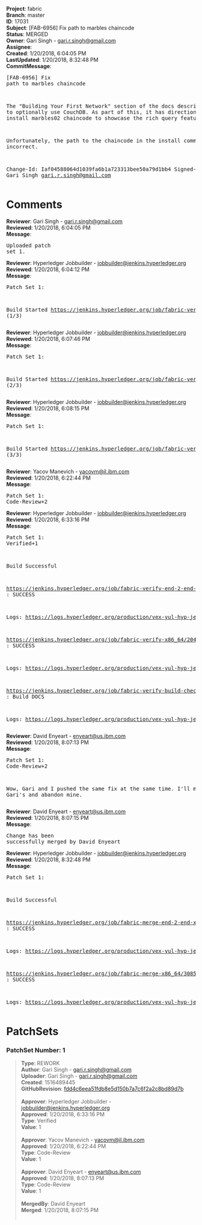 <strong>Project</strong>: fabric<br><strong>Branch</strong>: master<br><strong>ID</strong>: 17031<br><strong>Subject</strong>: [FAB-6956] Fix path to marbles chaincode<br><strong>Status</strong>: MERGED<br><strong>Owner</strong>: Gari Singh - gari.r.singh@gmail.com<br><strong>Assignee</strong>:<br><strong>Created</strong>: 1/20/2018, 6:04:05 PM<br><strong>LastUpdated</strong>: 1/20/2018, 8:32:48 PM<br><strong>CommitMessage</strong>:<br><pre>[FAB-6956] Fix path to marbles chaincode

The "Building Your First Network" section of
the docs describes how to optionally use
CouchDB.  As part of this, it has directions
on how to install marbles02 chaincode to
showcase the rich query features.

Unfortunately, the path to the chaincode in
the install command is incorrect.

Change-Id: Iaf04588064d1039fa6b1a723313bee50a79d1bb4
Signed-off-by: Gari Singh <gari.r.singh@gmail.com>
</pre><h1>Comments</h1><strong>Reviewer</strong>: Gari Singh - gari.r.singh@gmail.com<br><strong>Reviewed</strong>: 1/20/2018, 6:04:05 PM<br><strong>Message</strong>: <pre>Uploaded patch set 1.</pre><strong>Reviewer</strong>: Hyperledger Jobbuilder - jobbuilder@jenkins.hyperledger.org<br><strong>Reviewed</strong>: 1/20/2018, 6:04:12 PM<br><strong>Message</strong>: <pre>Patch Set 1:

Build Started https://jenkins.hyperledger.org/job/fabric-verify-end-2-end-x86_64/12120/ (1/3)</pre><strong>Reviewer</strong>: Hyperledger Jobbuilder - jobbuilder@jenkins.hyperledger.org<br><strong>Reviewed</strong>: 1/20/2018, 6:07:46 PM<br><strong>Message</strong>: <pre>Patch Set 1:

Build Started https://jenkins.hyperledger.org/job/fabric-verify-x86_64/20405/ (2/3)</pre><strong>Reviewer</strong>: Hyperledger Jobbuilder - jobbuilder@jenkins.hyperledger.org<br><strong>Reviewed</strong>: 1/20/2018, 6:08:15 PM<br><strong>Message</strong>: <pre>Patch Set 1:

Build Started https://jenkins.hyperledger.org/job/fabric-verify-build-checks-x86_64/848/ (3/3)</pre><strong>Reviewer</strong>: Yacov Manevich - yacovm@il.ibm.com<br><strong>Reviewed</strong>: 1/20/2018, 6:22:44 PM<br><strong>Message</strong>: <pre>Patch Set 1: Code-Review+2</pre><strong>Reviewer</strong>: Hyperledger Jobbuilder - jobbuilder@jenkins.hyperledger.org<br><strong>Reviewed</strong>: 1/20/2018, 6:33:16 PM<br><strong>Message</strong>: <pre>Patch Set 1: Verified+1

Build Successful 

https://jenkins.hyperledger.org/job/fabric-verify-end-2-end-x86_64/12120/ : SUCCESS

Logs: https://logs.hyperledger.org/production/vex-yul-hyp-jenkins-3/fabric-verify-end-2-end-x86_64/12120

https://jenkins.hyperledger.org/job/fabric-verify-x86_64/20405/ : SUCCESS

Logs: https://logs.hyperledger.org/production/vex-yul-hyp-jenkins-3/fabric-verify-x86_64/20405

https://jenkins.hyperledger.org/job/fabric-verify-build-checks-x86_64/848/ : Build DOCS

Logs: https://logs.hyperledger.org/production/vex-yul-hyp-jenkins-3/fabric-verify-build-checks-x86_64/848</pre><strong>Reviewer</strong>: David Enyeart - enyeart@us.ibm.com<br><strong>Reviewed</strong>: 1/20/2018, 8:07:13 PM<br><strong>Message</strong>: <pre>Patch Set 1: Code-Review+2

Wow, Gari and I pushed the same fix at the same time.  I'll merge Gari's and abandon mine.</pre><strong>Reviewer</strong>: David Enyeart - enyeart@us.ibm.com<br><strong>Reviewed</strong>: 1/20/2018, 8:07:15 PM<br><strong>Message</strong>: <pre>Change has been successfully merged by David Enyeart</pre><strong>Reviewer</strong>: Hyperledger Jobbuilder - jobbuilder@jenkins.hyperledger.org<br><strong>Reviewed</strong>: 1/20/2018, 8:32:48 PM<br><strong>Message</strong>: <pre>Patch Set 1:

Build Successful 

https://jenkins.hyperledger.org/job/fabric-merge-end-2-end-x86_64/1760/ : SUCCESS

Logs: https://logs.hyperledger.org/production/vex-yul-hyp-jenkins-3/fabric-merge-end-2-end-x86_64/1760

https://jenkins.hyperledger.org/job/fabric-merge-x86_64/3085/ : SUCCESS

Logs: https://logs.hyperledger.org/production/vex-yul-hyp-jenkins-3/fabric-merge-x86_64/3085</pre><h1>PatchSets</h1><h3>PatchSet Number: 1</h3><blockquote><strong>Type</strong>: REWORK<br><strong>Author</strong>: Gari Singh - gari.r.singh@gmail.com<br><strong>Uploader</strong>: Gari Singh - gari.r.singh@gmail.com<br><strong>Created</strong>: 1516489445<br><strong>GitHubRevision</strong>: [fdd4c6eea51fdb8e5d150b7a7c6f2a2c8bd89d7b](https://github.com/hyperledger/fabric/commit/fdd4c6eea51fdb8e5d150b7a7c6f2a2c8bd89d7b)<br><br><strong>Approver</strong>: Hyperledger Jobbuilder - jobbuilder@jenkins.hyperledger.org<br><strong>Approved</strong>: 1/20/2018, 6:33:16 PM<br><strong>Type</strong>: Verified<br><strong>Value</strong>: 1<br><br><strong>Approver</strong>: Yacov Manevich - yacovm@il.ibm.com<br><strong>Approved</strong>: 1/20/2018, 6:22:44 PM<br><strong>Type</strong>: Code-Review<br><strong>Value</strong>: 1<br><br><strong>Approver</strong>: David Enyeart - enyeart@us.ibm.com<br><strong>Approved</strong>: 1/20/2018, 8:07:13 PM<br><strong>Type</strong>: Code-Review<br><strong>Value</strong>: 1<br><br><strong>MergedBy</strong>: David Enyeart<br><strong>Merged</strong>: 1/20/2018, 8:07:15 PM<br><br></blockquote>